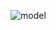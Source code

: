 ![model](https://img-blog.csdnimg.cn/20181220143754993.png?x-oss-process=image/watermark,type_ZmFuZ3poZW5naGVpdGk,shadow_10,text_aHR0cHM6Ly9ibG9nLmNzZG4ubmV0L3FxXzQwMjU4NDk5,size_16,color_FFFFFF,t_70)
